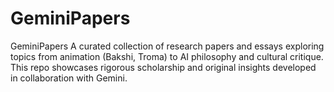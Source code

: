 # GeminiPapers
GeminiPapers A curated collection of research papers and essays exploring topics from animation (Bakshi, Troma) to AI philosophy and cultural critique. This repo showcases rigorous scholarship and original insights developed in collaboration with Gemini.
